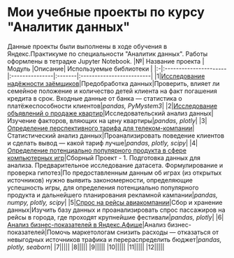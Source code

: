 # Мои учебные проекты по курсу "Аналитик данных"
Данные проекты были выполнены в ходе обучения в Яндекс.Практикуме по специальности "Аналитик данных".
Работы оформлены в тетрадке Jupyter Notebook.
|№| Название проекта       | Модуль           |Описание| Используемые библиотеки  |
|:-|:----------------------|:---------------|:-------|:-------------------------|
|1|[Исследование надёжности заёмщиков](https://github.com/kveremev/Yandex-Practicum/tree/main/Project%201)|Предобработка данных|Проверить, влияет ли семейное положение и количество детей клиента на факт погашения кредита в срок. Входные данные от банка — статистика о платёжеспособности клиентов|*pandas, PyMystem3*|
|2|[Исследование объявлений о продаже квартир](https://github.com/kveremev/Yandex-Practicum/tree/main/Project%202)|Исследовательский анализ данных|Изучение факторов, вляющих на цену квартиры|*pandas, plotly*|
|3|[Определение перспективного тарифа для телеком-компании](https://github.com/kveremev/Yandex-Practicum/tree/main/Project%203)|Статистический анализ данных|Проанализировать поведение клиентов и сделать вывод — какой тариф лучше|*pandas, plotly, scipy*|
|4|[Определение потенциально популярного продукта в сфере компьютерных игр](https://github.com/kveremev/Yandex-Practicum/tree/main/Project%204)|Сборный Проект - 1. Подготовка данных для анализа. Предварительное исследование датасета. Формулирование и проверка гипотез|По предоставленным данным об играх (из открытых источников) нужно выявить закономерности, определяющие успешность игры, для определения потенциально популярного продукта и дальнейшего планирования рекламной кампании|*pandas, numpy, plotly, scipy*|
|5|[Спрос на рейсы авиакомпании](https://github.com/kveremev/Yandex-Practicum/tree/main/Project%205)|Сбор и хранение данных|Изучить базу данных и проанализировать спрос пассажиров на рейсы в города, где проходят крупнейшие фестивали|*pandas, plotly*|
|6|[Анализ бизнес-показателей в Яндекс.Афише](https://github.com/kveremev/Yandex-Practicum/tree/main/Project%206)|Анализ бизнес-показателей|Помочь маркетологам снизить расходы — отказаться от невыгодных источников трафика и перераспределить бюджет|*pandas, plotly, seaborn*|
|7|||||
|8|||||
|9|||||
|10|||||
|11|||||
|12|||||
